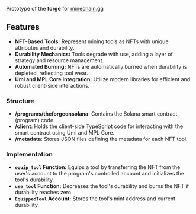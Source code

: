 Prototype of the **forge** for [minechain.gg](https://www.minechain.gg/)

## Features
- **NFT-Based Tools:** Represent mining tools as NFTs with unique attributes and durability.
- **Durability Mechanics:** Tools degrade with use, adding a layer of strategy and resource management.
- **Automated Burning:** NFTs are automatically burned when durability is depleted, reflecting tool wear.
- **Umi and MPL Core Integration:** Utilize modern libraries for efficient and robust client-side interactions.

### Structure
- **/programs/theforgeonsolana**: Contains the Solana smart contract (program) code.
- **/client**: Holds the client-side TypeScript code for interacting with the smart contract using Umi and MPL Core.
- **/metadata**: Stores JSON files defining the metadata for each NFT tool.

### Implementation

- **`equip_tool` Function:** Equips a tool by transferring the NFT from the user's account to the program's controlled account and initializes the tool's durability.
- **`use_tool` Function:** Decreases the tool's durability and burns the NFT if durability reaches zero.
- **`EquippedTool` Account:** Stores the tool's mint address and current durability.